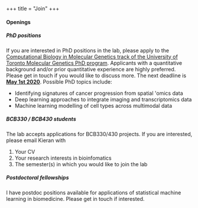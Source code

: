 +++
title = "Join"
+++


#### Openings

<!-- Removed the summer student opportunities with display:none -->
<div class="card" style="margin-top:1em; display:none"> 
<div class="card-body">
 <h5 class="card-title">Summer undergraduate research positions</h5>
    Opportunities to join the lab for undergraduates are available through:
    <ol type="1"> 
      <li>The <a href="http://research.lunenfeld.ca/rtc/DEFAULT.ASP?page=Summer%20Research%20Program">LTRI Summer Research Program for Undergraduates</a>. These will give research experience in machine learning and data science applied to aspects of single-cell and spatial cancer genomics. Please read the program requirements and get in touch with any questions. The deadline is <b>February 28th, 2020</b>.
      </li>
      <li>The <a href="https://www.nserc-crsng.gc.ca/students-etudiants/ug-pc/usra-brpc_eng.asp">NSERC Undergraduate Student Research Awards</a>. Please email me by <b>March 7th, 2020</b> to be considered for this. Note that this is open to undergraduate students who are Canadian citizens and permanent residents only.</li>
</div>
</div>


<div class="card" style="margin-top:1em">
<div class="card-body">
 <h5 class="card-title">PhD positions</h5>
    If you are interested in PhD positions in the lab, please apply to the <a href="http://www.moleculargenetics.utoronto.ca/graduate-1#graduate-studies">Computational Biology in Molecular Genetics track of the University of Toronto Molecular Genetics PhD program</a>. Applicants with a quantitative background and/or prior quantitative experience are highly preferred. Please get in touch if you would like to discuss more. The next deadline is <b><a href="http://www.moleculargenetics.utoronto.ca/deadlines">May 1st 2020</a></b>. Possible PhD topics include:
    <ul>
      <li>Identifying signatures of cancer progression from spatial 'omics data</li>
      <li>Deep learning approaches to integrate imaging and transcriptomics data</li>
      <li>Machine learning modelling of cell types across multimodal data</li>
    </ul>
</div>
</div>

<div class="card" style="margin-top:1em"> 
<div class="card-body">
 <h5 class="card-title">BCB330 / BCB430 students</h5>
    The lab accepts applications for BCB330/430 projects. If you are interested, please email Kieran with
    <ol type="1"> 
      <li>Your CV</li>
      <li>Your research interests in bioinfomatics</li>
      <li>The semester(s) in which you would like to join the lab</li>
</div>
</div>


<div class="card" style="margin-top:1em">
<div class="card-body">
 <h5 class="card-title">Postdoctoral fellowships</h5>
  I have postdoc positions available for applications of statistical machine learning in biomedicine. Please get in touch if interested.
</div>
</div>
